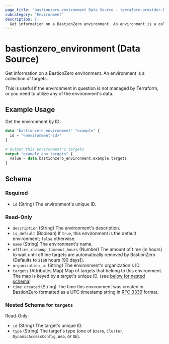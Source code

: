 ```yaml
---
page_title: "bastionzero_environment Data Source - terraform-provider-bastionzero"
subcategory: "Environment"
description: |-
  Get information on a BastionZero environment. An environment is a collection of targets.
---
```


# bastionzero_environment (Data Source)

Get information on a BastionZero environment. An environment is a collection of targets.

This is useful if the environment in question is not managed by Terraform, or
you need to utilize any of the environment's data.

## Example Usage

Get the environment by ID:

```terraform
data "bastionzero_environment" "example" {
  id = "<environment-id>"
}

# Output this environment's targets
output "example_env_targets" {
  value = data.bastionzero_environment.example.targets
}
```

<!-- schema generated by tfplugindocs -->
## Schema

### Required

- `id` (String) The environment's unique ID.

### Read-Only

- `description` (String) The environment's description.
- `is_default` (Boolean) If `true`, this environment is the default environment; `false` otherwise.
- `name` (String) The environment's name.
- `offline_cleanup_timeout_hours` (Number) The amount of time (in hours) to wait until offline targets are automatically removed by BastionZero (Defaults to `2160` hours [90 days]).
- `organization_id` (String) The environment's organization's ID.
- `targets` (Attributes Map) Map of targets that belong to this environment. The map is keyed by a target's unique ID. (see [below for nested schema](#nestedatt--targets))
- `time_created` (String) The time this environment was created in BastionZero formatted as a UTC timestamp string in [RFC 3339](https://datatracker.ietf.org/doc/html/rfc3339) format.

<a id="nestedatt--targets"></a>
### Nested Schema for `targets`

Read-Only:

- `id` (String) The target's unique ID.
- `type` (String) The target's type (one of `Bzero`, `Cluster`, `DynamicAccessConfig`, `Web`, or `Db`).